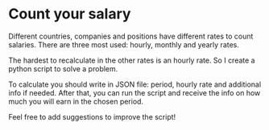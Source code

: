 # Count your salary

Different countries, companies and positions have different rates to count salaries. 
There are three most used: hourly, monthly and yearly rates. 

The hardest to recalculate in the other rates is an hourly rate. So I create a python script to solve a problem.

To calculate you should write in JSON file: period, hourly rate and additional info if needed. 
After that, you can run the script and receive the info on how much you will earn in the chosen period.

Feel free to add suggestions to improve the script!
